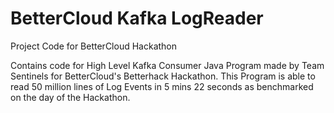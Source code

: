 # BetterCloud Kafka LogReader
Project Code for BetterCloud Hackathon

Contains code for High Level Kafka Consumer Java Program made by Team Sentinels for BetterCloud's Betterhack Hackathon.
This Program is able to read 50 million lines of Log Events in 5 mins 22 seconds as benchmarked on the day of the Hackathon.
